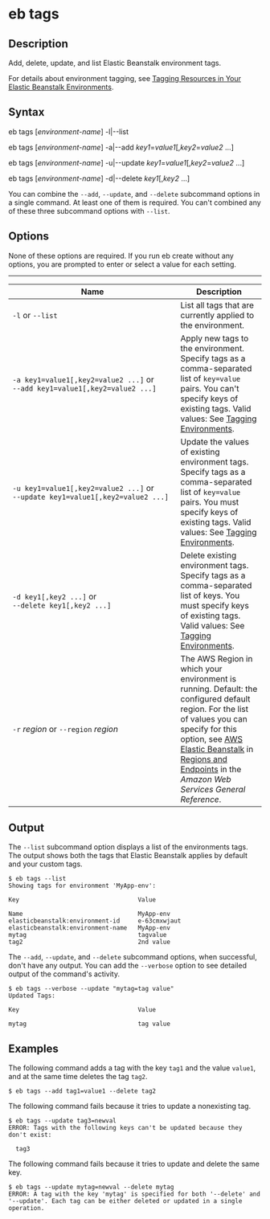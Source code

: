 # eb tags<a name="eb3-tags"></a>

## Description<a name="eb3-tagsdescription"></a>

Add, delete, update, and list Elastic Beanstalk environment tags\.

For details about environment tagging, see [Tagging Resources in Your Elastic Beanstalk Environments](using-features.tagging.md)\.

## Syntax<a name="eb3-tagsyntax"></a>

eb tags \[*environment\-name*\] \-l\|\-\-list

eb tags \[*environment\-name*\] \-a\|\-\-add *key1*=*value1*\[,*key2*=*value2* \.\.\.\]

eb tags \[*environment\-name*\] \-u\|\-\-update *key1*=*value1*\[,*key2*=*value2* \.\.\.\]

eb tags \[*environment\-name*\] \-d\|\-\-delete *key1*\[,*key2* \.\.\.\]

You can combine the `--add`, `--update`, and `--delete` subcommand options in a single command\. At least one of them is required\. You can't combined any of these three subcommand options with `--list`\.

## Options<a name="eb3-tagsoptions"></a>

None of these options are required\. If you run eb create without any options, you are prompted to enter or select a value for each setting\.


****  

|  Name  |  Description  | 
| --- | --- | 
|  `-l` or `--list`  |  List all tags that are currently applied to the environment\.  | 
|  `-﻿a key1=value1[,key2=value2 ...]` or `-﻿-﻿add key1=value1[,key2=value2 ...]`  |  Apply new tags to the environment\. Specify tags as a comma\-separated list of `key=value` pairs\. You can't specify keys of existing tags\. Valid values: See [Tagging Environments](using-features.tagging.md)\.  | 
|  `-﻿u key1=value1[,key2=value2 ...]` or `-﻿-﻿update key1=value1[,key2=value2 ...]`  |  Update the values of existing environment tags\. Specify tags as a comma\-separated list of `key=value` pairs\. You must specify keys of existing tags\. Valid values: See [Tagging Environments](using-features.tagging.md)\.  | 
|  `-﻿d key1[,key2 ...]` or `-﻿-﻿delete key1[,key2 ...]`  |  Delete existing environment tags\. Specify tags as a comma\-separated list of keys\. You must specify keys of existing tags\. Valid values: See [Tagging Environments](using-features.tagging.md)\.  | 
|  `-r` *region* or `--region` *region*  |  The AWS Region in which your environment is running\. Default: the configured default region\. For the list of values you can specify for this option, see [AWS Elastic Beanstalk](http://docs.aws.amazon.com/general/latest/gr/rande.html#elasticbeanstalk_region) in [Regions and Endpoints](http://docs.aws.amazon.com/general/latest/gr/rande.html) in the *Amazon Web Services General Reference*\.  | 

## Output<a name="eb3-tagsoutput"></a>

The `--list` subcommand option displays a list of the environments tags\. The output shows both the tags that Elastic Beanstalk applies by default and your custom tags\.

```
$ eb tags --list
Showing tags for environment 'MyApp-env':

Key                                 Value

Name                                MyApp-env
elasticbeanstalk:environment-id     e-63cmxwjaut
elasticbeanstalk:environment-name   MyApp-env
mytag                               tagvalue
tag2                                2nd value
```

The `--add`, `--update`, and `--delete` subcommand options, when successful, don't have any output\. You can add the `--verbose` option to see detailed output of the command's activity\.

```
$ eb tags --verbose --update "mytag=tag value"
Updated Tags:

Key                                 Value

mytag                               tag value
```

## Examples<a name="eb3-tagsexamples"></a>

The following command adds a tag with the key `tag1` and the value `value1`, and at the same time deletes the tag `tag2`\.

```
$ eb tags --add tag1=value1 --delete tag2
```

The following command fails because it tries to update a nonexisting tag\.

```
$ eb tags --update tag3=newval
ERROR: Tags with the following keys can't be updated because they don't exist:

  tag3
```

The following command fails because it tries to update and delete the same key\.

```
$ eb tags --update mytag=newval --delete mytag
ERROR: A tag with the key 'mytag' is specified for both '--delete' and '--update'. Each tag can be either deleted or updated in a single operation.
```